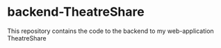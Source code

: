 # backend-TheatreShare

This repository contains the code to the backend to my web-application TheatreShare

